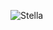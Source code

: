 
![Stella](https://github.com/StellaSoares14/StellaSoares14/assets/129445948/0d32abc2-05ae-4cfb-8abe-e69d377f4fd6)

# 

